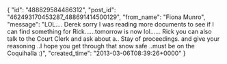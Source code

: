  {
   "id": "488829584486312",
   "post_id": "462493170453287_488691414500129",
   "from_name": "Fiona Munro",
   "message": "LOL.... Derek sorry I was reading more documents to see if I can find something for Rick......tomorrow is now lol......  Rick you can also talk to the Court Clerk  and ask about a.. Stay of proceedings. and give your reasoning ..I hope you get through that snow safe ..must be on the Coquihalla :)",
   "created_time": "2013-03-06T08:39:26+0000"
 }
